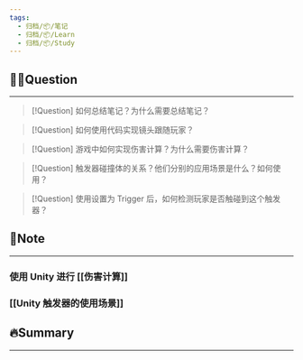 ```yaml
---
tags:
  - 归档/📦/笔记
  - 归档/📦/Learn
  - 归档/📦/Study
---
```


## 🙋‍♀️Question

---

> [!Question] 如何总结笔记？为什么需要总结笔记？

> [!Question] 如何使用代码实现镜头跟随玩家？

> [!Question] 游戏中如何实现伤害计算？为什么需要伤害计算？

> [!Question] 触发器碰撞体的关系？他们分别的应用场景是什么？如何使用？

> [!Question] 使用设置为 Trigger 后，如何检测玩家是否触碰到这个触发器？

## 📝Note

---

### 使用 Unity 进行 [[伤害计算]]

### [[Unity 触发器的使用场景]]

###


## 🔥Summary

---
